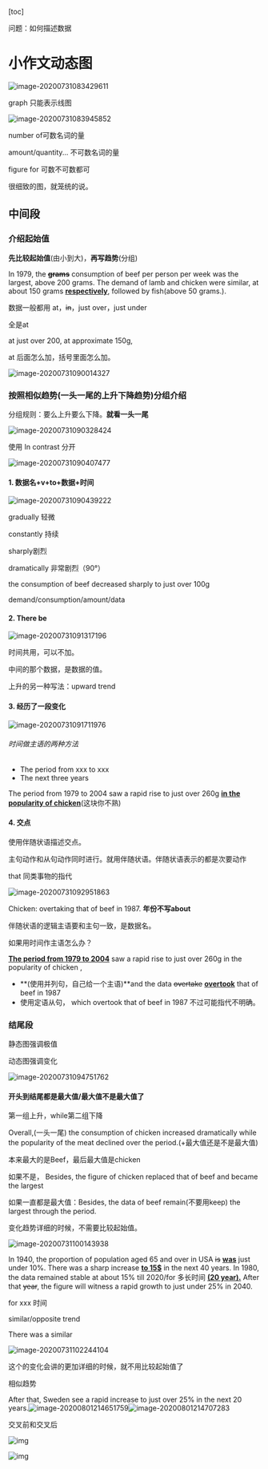  [toc]





问题：如何描述数据

# 小作文动态图

![image-20200731083429611](C:\Users\UncleDong\AppData\Roaming\Typora\typora-user-images\image-20200731083429611.png)

graph 只能表示线图

![image-20200731083945852](C:\Users\UncleDong\AppData\Roaming\Typora\typora-user-images\image-20200731083945852.png)

number of可数名词的量

amount/quantity... 不可数名词的量

figure for 可数不可数都可



很细致的图，就笼统的说。

## 中间段

### 介绍起始值

**先比较起始值**(由小到大)，**再写趋势**(分组)



In 1979, the ~~**grams**~~ consumption of beef per person per week was the largest, above 200 grams. The demand of lamb and chicken were similar, at about 150 grams **<u>respectively</u>**,  followed by fish(above 50 grams.).

数据一般都用 at，~~in~~，just over，just under

全是at

at just over 200, at approximate 150g,

at 后面怎么加，括号里面怎么加。

![image-20200731090014327](C:\Users\UncleDong\AppData\Roaming\Typora\typora-user-images\image-20200731090014327.png)

### 按照相似趋势(一头一尾的上升下降趋势)分组介绍

分组规则：要么上升要么下降。**就看一头一尾**

![image-20200731090328424](C:\Users\UncleDong\AppData\Roaming\Typora\typora-user-images\image-20200731090328424.png)

使用 In contrast 分开

![image-20200731090407477](C:\Users\UncleDong\AppData\Roaming\Typora\typora-user-images\image-20200731090407477.png)

#### 1. 数据名+v+to+数据+时间

![image-20200731090439222](C:\Users\UncleDong\AppData\Roaming\Typora\typora-user-images\image-20200731090439222.png)

gradually 轻微

constantly 持续

sharply剧烈

dramatically 非常剧烈（90°）

the consumption of beef decreased sharply to just over 100g

demand/consumption/amount/data

#### 2. There be 

![image-20200731091317196](C:\Users\UncleDong\AppData\Roaming\Typora\typora-user-images\image-20200731091317196.png)

时间共用，可以不加。

中间的那个数据，是数据的值。

上升的另一种写法：upward trend

#### 3. 经历了一段变化

![image-20200731091711976](C:\Users\UncleDong\AppData\Roaming\Typora\typora-user-images\image-20200731091711976.png)

###### 时间做主语的两种方法

- The period from xxx to xxx
- The next three years

The period from 1979 to 2004 saw a rapid rise to just over 260g **<u>in the popularity of chicken</u>**(这块你不熟)

#### 4. 交点

使用伴随状语描述交点。

主句动作和从句动作同时进行。就用伴随状语。伴随状语表示的都是次要动作

that 同类事物的指代

![image-20200731092951863](C:\Users\UncleDong\AppData\Roaming\Typora\typora-user-images\image-20200731092951863.png)

Chicken: overtaking that of beef in 1987. **年份不写about**

伴随状语的逻辑主语要和主句一致，是数据名。

如果用时间作主语怎么办？

**<u>The period from 1979 to 2004</u>** saw a rapid rise to just over 260g in the popularity of chicken , 

- **(使用并列句，自己给一个主语)**and the data ~~overtake~~ **<u>overtook</u>** that of beef in 1987
- 使用定语从句， which overtook that of beef in 1987  不过可能指代不明确。



### 结尾段

静态图强调极值

动态图强调变化

![image-20200731094751762](C:\Users\UncleDong\AppData\Roaming\Typora\typora-user-images\image-20200731094751762.png)

#### 开头到结尾都是最大值/最大值不是最大值了

第一组上升，while第二组下降

Overall,(一头一尾) the consumption of chicken increased dramatically while the popularity of the meat declined over the period.(+最大值还是不是最大值)

本来最大的是Beef，最后最大值是chicken

如果不是， Besides, the figure of chicken replaced that of beef and became the largest

如果一直都是最大值：Besides, the data of beef remain(不要用keep) the largest through the period. 



变化趋势详细的时候，不需要比较起始值。

![image-20200731100143938](C:\Users\UncleDong\AppData\Roaming\Typora\typora-user-images\image-20200731100143938.png)



In 1940, the proportion of population aged 65 and over in USA ~~is~~ **<u>was</u>** just under 10%. There was a sharp increase **<u>to 15$</u>** in the next 40 years. In 1980, the data remained stable at about 15% till 2020/for 多长时间 **<u>(20 year).</u>** After that ~~year~~, the figure will witness a rapid growth to just under 25% in 2040.



for xxx 时间



similar/opposite trend

There was  a similar

![image-20200731102244104](C:\Users\UncleDong\AppData\Roaming\Typora\typora-user-images\image-20200731102244104.png)



这个的变化会讲的更加详细的时候，就不用比较起始值了

相似趋势



After that, Sweden see a rapid increase to just over 25% in the next 20 years.![image-20200801214651759](C:\Users\UncleDong\AppData\Roaming\Typora\typora-user-images\image-20200801214651759.png)![image-20200801214707283](C:\Users\UncleDong\AppData\Roaming\Typora\typora-user-images\image-20200801214707283.png)



交叉前和交叉后

![img](file:///E:\QQ数据\1758322248\Image\C2C\11420A388156B77E076BBC7CDCD39E92.png)



![img](file:///E:\QQ数据\1758322248\Image\C2C\B73B369AB1EBAD63DE06773FBEC04EE1.png)